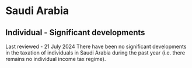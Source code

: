 # Saudi Arabia
## Individual - Significant developments
Last reviewed - 21 July 2024
There have been no significant developments in the taxation of individuals in Saudi Arabia during the past year (i.e. there remains no individual income tax regime).
